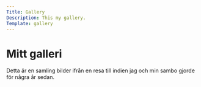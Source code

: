 ```yaml
---
Title: Gallery
Description: This my gallery.
Template: gallery
---
```


<div class="item_title">
<h1>Mitt galleri</h1>
<p>Detta är en samling bilder ifrån en resa till indien jag och min sambo gjorde för några år sedan.</p>
</div>